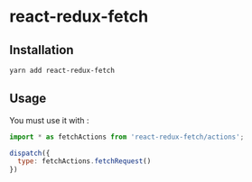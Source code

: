 # react-redux-fetch

## Installation

```bash
yarn add react-redux-fetch
```

## Usage

You must use it with :

```js
import * as fetchActions from 'react-redux-fetch/actions';

dispatch({
  type: fetchActions.fetchRequest()
})
```
